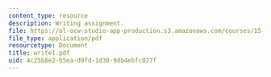 ```yaml
---
content_type: resource
description: Writing assignment.
file: https://ol-ocw-studio-app-production.s3.amazonaws.com/courses/15-220-global-strategy-and-organization-spring-2008/4c25b8e2b5ead9fd1d309db4ebfc027f_write1.pdf
file_type: application/pdf
resourcetype: Document
title: write1.pdf
uid: 4c25b8e2-b5ea-d9fd-1d30-9db4ebfc027f
---
```


